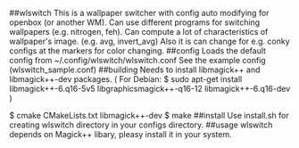 ##wlswitch
This is a wallpaper switcher with config auto modifying for openbox (or another WM). Can use different programs for switching wallpapers (e.g. nitrogen, feh).
Can compute a lot of characteristics of wallpaper's image. (e.g. avg, invert_avg)
Also it is can change for e.g. conky configs at the markers for color changing.
##config
Loads the default config from ~/.config/wlswitch/wlswitch.conf
See the example config (wlswitch_sample.conf)
##building
Needs to install libmagick++ and libmagick++-dev packages.
(
For Debian:
	$ sudo apt-get install libmagick++-6.q16-5v5 libgraphicsmagick++-q16-12 libmagick++-6.q16-dev 
)

$ cmake CMakeLists.txt libmagick++-dev
$ make
##install
Use install.sh for creating wlswitch directory in your configs directory.
##usage
wlswitch depends on Magick++ libary, pleasy install it in your system.